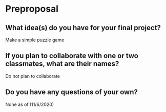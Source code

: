 # Preproposal

## What idea(s) do you have for your final project?

Make a simple puzzle game

## If you plan to collaborate with one or two classmates, what are their names?

Do not plan to collaborate

## Do you have any questions of your own?

None as of (11/6/2020)
